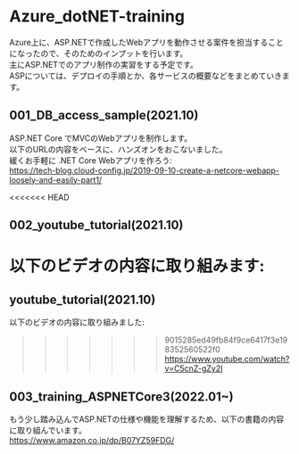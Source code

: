 # Azure_dotNET-training
Azure上に、ASP.NETで作成したWebアプリを動作させる案件を担当することになったので、そのためのインプットを行います。  
主にASP.NETでのアプリ制作の実習をする予定です。  
ASPについては、デプロイの手順とか、各サービスの概要などをまとめていきます。

## 001_DB_access_sample(2021.10)
ASP.NET Core でMVCのWebアプリを制作します。  
以下のURLの内容をベースに、ハンズオンをおこないました。  
緩くお手軽に .NET Core Webアプリを作ろう:  
https://tech-blog.cloud-config.jp/2019-09-10-create-a-netcore-webapp-loosely-and-easily-part1/

<<<<<<< HEAD
## 002_youtube_tutorial(2021.10)
以下のビデオの内容に取り組みます:  
=======
## youtube_tutorial(2021.10)
以下のビデオの内容に取り組みました:  
>>>>>>> 9015285ed49fb84f9ce6417f3e198352560522f0
https://www.youtube.com/watch?v=C5cnZ-gZy2I

## 003_training_ASPNETCore3(2022.01~)  
もう少し踏み込んでASP.NETの仕様や機能を理解するため、以下の書籍の内容に取り組んでいます。  
https://www.amazon.co.jp/dp/B07YZ59FDG/  
